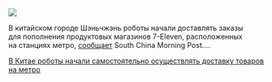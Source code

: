 <!--2025-07-17 12:10:04-->
<div class="yb">
  <div class="rss habr"><img src="https://habrastorage.org/getpro/habr/upload_files/c4c/32d/4fc/c4c32d4fc65513e9518894c0041bc1c2.jpg" /><p>В&nbsp;китайском городе Шэньчжэнь роботы начали доставлять заказы для&nbsp;пополнения продуктовых магазинов 7-Eleven, расположенных на&nbsp;станциях метро, <a href="https://www.scmp.com/economy/china-economy/article/3318287/china-delivery-robots-now-ride-subway-restock-7-eleven-stores" rel="noopener noreferrer nofollow">сообщает</a> South China Morning Post.... <p class="titl"><a href="https://habr.com/ru/news/928652/?utm_source=habrahabr&utm_medium=rss&utm_campaign=928652">В Китае роботы начали самостоятельно осуществлять доставку товаров на метро</a></p></div>
</div>
